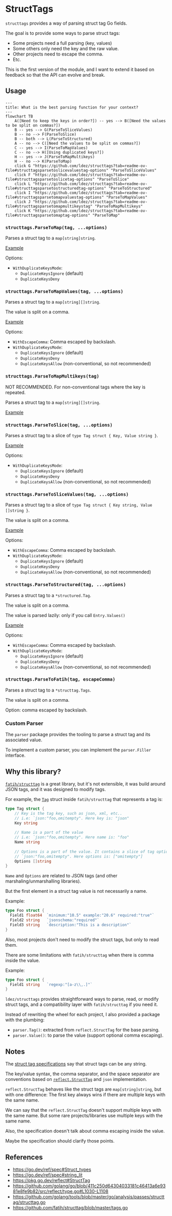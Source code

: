 # StructTags

`structtags` provides a way of parsing struct tag Go fields.

The goal is to provide some ways to parse struct tags:
- Some projects need a full parsing (key, values)
- Some others only need the key and the raw value.
- Other projects need to escape the comma.
- Etc.

This is the first version of the module, and I want to extend it based on feedback so that the API can evolve and break.

## Usage

```mermaid
---
title: What is the best parsing function for your context?
---
flowchart TB
    A([Need to keep the keys in order?]) -- yes --> B([Need the values to be split on commas?])
    B -- yes --> G(ParseToSliceValues)
    B -- no --> F(ParseToSlice)
    B -- both --> L(ParseToStructured)
    A -- no --> C([Need the values to be split on commas?])
    C -- yes --> I(ParseToMapValues)
    C -- no --> H([Using duplicated keys?])
    H -- yes --> J(ParseToMapMultikeys)
    H -- no --> K(ParseToMap)
    click G "https://github.com/ldez/structtags?tab=readme-ov-file#structtagsparsetoslicevaluestag-options" "ParseToSliceValues"
    click F "https://github.com/ldez/structtags?tab=readme-ov-file#structtagsparsetoslicetag-options" "ParseToSlice"
    click L "https://github.com/ldez/structtags?tab=readme-ov-file#structtagsparsetostructuredtag-options" "ParseToStructured"
    click I "https://github.com/ldez/structtags?tab=readme-ov-file#structtagsparsetomapvaluestag-options" "ParseToMapValues"
    click J "https://github.com/ldez/structtags?tab=readme-ov-file#structtagsparsetomapmultikeystag" "ParseToMapMultikeys"
    click K "https://github.com/ldez/structtags?tab=readme-ov-file#structtagsparsetomaptag-options" "ParseToMap"
```

### `structtags.ParseToMap(tag, ...options)`

Parses a struct tag to a `map[string]string`.

[Example](https://pkg.go.dev/github.com/ldez/structtags#example-ParseToMap)

Options:
- `WithDuplicateKeysMode`:
  - `DuplicateKeysIgnore` (default)
  - `DuplicateKeysDeny`

### `structtags.ParseToMapValues(tag, ...options)`

Parses a struct tag to a `map[string][]string`.

The value is split on a comma.

[Example](https://pkg.go.dev/github.com/ldez/structtags#example-ParseToMapValues)

Options:
- `WithEscapeComma`: Comma escaped by backslash.
- `WithDuplicateKeysMode`:
  - `DuplicateKeysIgnore` (default)
  - `DuplicateKeysDeny`
  - `DuplicateKeysAllow` (non-conventional, so not recommended)

### `structtags.ParseToMapMultikeys(tag)`

NOT RECOMMENDED.
For non-conventional tags where the key is repeated.

Parses a struct tag to a `map[string][]string`.

[Example](https://pkg.go.dev/github.com/ldez/structtags#example-ParseToMapMultikeys)

### `structtags.ParseToSlice(tag, ...options)`

Parses a struct tag to a slice of `type Tag struct { Key, Value string }`.

[Example](https://pkg.go.dev/github.com/ldez/structtags#example-ParseToSlice)

Options:
- `WithDuplicateKeysMode`:
  - `DuplicateKeysIgnore` (default)
  - `DuplicateKeysDeny`
  - `DuplicateKeysAllow` (non-conventional, so not recommended)

### `structtags.ParseToSliceValues(tag, ...options)`

Parses a struct tag to a slice of `type Tag struct { Key string, Value []string }`.

The value is split on a comma.

[Example](https://pkg.go.dev/github.com/ldez/structtags#example-ParseToSliceValues)

Options:
- `WithEscapeComma`: Comma escaped by backslash.
- `WithDuplicateKeysMode`:
  - `DuplicateKeysIgnore` (default)
  - `DuplicateKeysDeny`
  - `DuplicateKeysAllow` (non-conventional, so not recommended)

### `structtags.ParseToStructured(tag, ...options)`

Parses a struct tag to a `*structured.Tag`.

The value is split on a comma.

The value is parsed lazily: only if you call `Entry.Values()`

[Example](https://pkg.go.dev/github.com/ldez/structtags#example-ParseToSliceStructured)

Options:
- `WithEscapeComma`: Comma escaped by backslash.
- `WithDuplicateKeysMode`:
  - `DuplicateKeysIgnore` (default)
  - `DuplicateKeysDeny`
  - `DuplicateKeysAllow` (non-conventional, so not recommended)

### `structtags.ParseToFatih(tag, escapeComma)`

Parses a struct tag to a `*structtag.Tags`.

The value is split on a comma.

Option: comma escaped by backslash.

### Custom Parser

The `parser` package provides the tooling to parse a struct tag and its associated value.

To implement a custom parser, you can implement the `parser.Filler` interface.

## Why this library?

[`fatih/structtag`](https://github.com/fatih/structtag) is a great library, but it's not extensible, it was build around JSON tags, and it was designed to modify tags.

For example, the [`Tag`](https://github.com/fatih/structtag/blob/2977b8db49bbf5ae2e0ae2be55e43d2c1798fc03/tags.go#L26-L39) struct inside `fatih/structtag` that represents a tag is:

```go
type Tag struct {
    // Key is the tag key, such as json, xml, etc..
    // i.e: `json:"foo,omitempty". Here key is: "json"
    Key string
    
    // Name is a part of the value
    // i.e: `json:"foo,omitempty". Here name is: "foo"
    Name string
    
    // Options is a part of the value. It contains a slice of tag options i.e:
    // `json:"foo,omitempty". Here options is: ["omitempty"]
    Options []string
}
```

`Name` and `Options` are related to JSON tags (and other marshaling/unmarshalling libraries).

But the first element in a struct tag value is not necessarily a name.

Example:
```go
type Foo struct {
  Field1 float64  `minimum:"10.5" example:"20.6" required:"true"`
  Field2 string   `jsonschema:"required"`
  Field3 string   `description:"This is a description"`
}
```

Also, most projects don't need to modify the struct tags, but only to read them.

There are some limitations with `fatih/structtag` when there is comma inside the value.

Example:

```go
type Foo struct {
  Field1 string   `regexp:"[a-z\\,.]"`
}
```

`ldez/structtags` provides straightforward ways to parse, read, or modify struct tags, and a compatibility layer with `fatih/structtag` if you need it.

Instead of rewriting the wheel for each project, I also provided a package with the plumbing:
- `parser.Tag()`: extracted from `reflect.StructTag` for the base parsing.
- `parser.Value()`: to parse the value (support optional comma escaping).

## Notes

The [struct tag specifications](https://go.dev/ref/spec#Struct_types) say that struct tags can be any string.

The key/value syntax, the comma separator, and the space separator are conventions based on [`reflect.StructTag`](https://pkg.go.dev/reflect#StructTag) and `json` implementation.

`reflect.StructTag` behaves like the struct tags are `map[string]string`, but with one difference:
The first key always wins if there are multiple keys with the same name.

We can say that the `reflect.StructTag` doesn't support multiple keys with the same name.
But some rare projects/libraries use multiple keys with the same name.

Also, the specification doesn't talk about comma escaping inside the value.

Maybe the specification should clarify those points.

## References

- https://go.dev/ref/spec#Struct_types
- https://go.dev/ref/spec#string_lit
- https://pkg.go.dev/reflect#StructTag
- https://github.com/golang/go/blob/411c250d64304033181c46413a6e9381e8fe9b82/src/reflect/type.go#L1030-L1108
- https://github.com/golang/tools/blob/master/go/analysis/passes/structtag/structtag.go
- https://github.com/fatih/structtag/blob/master/tags.go
